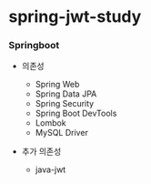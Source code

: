 # spring-jwt-study

### Springboot
- 의존성
  - Spring Web
  - Spring Data JPA
  - Spring Security
  - Spring Boot DevTools
  - Lombok
  - MySQL Driver

- 추가 의존성
  - java-jwt
